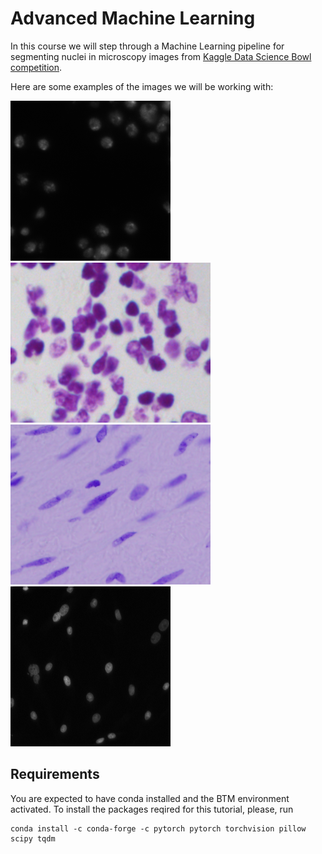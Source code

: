 # Advanced Machine Learning

In this course we will step through a Machine Learning pipeline for segmenting nuclei in microscopy images from [Kaggle Data Science Bowl competition](https://www.kaggle.com/c/data-science-bowl-2018). 

Here are some examples of the images we will be working with:

![alt text](https://github.com/redgar598/EMBL_BTM_2019/blob/master/advanced_machine_learning/imgs/pic1.png "Image 1")
![alt text](https://github.com/redgar598/EMBL_BTM_2019/blob/master/advanced_machine_learning/imgs/pic2.png "Image 2")
![alt text](https://github.com/redgar598/EMBL_BTM_2019/blob/master/advanced_machine_learning/imgs/pic3.png "Image 3")
![alt text](https://github.com/redgar598/EMBL_BTM_2019/blob/master/advanced_machine_learning/imgs/pic4.png "Image 4")

## Requirements
You are expected to have conda installed and the BTM environment activated.
To install the packages reqired for this tutorial, please, run
```
conda install -c conda-forge -c pytorch pytorch torchvision pillow scipy tqdm
```
  
